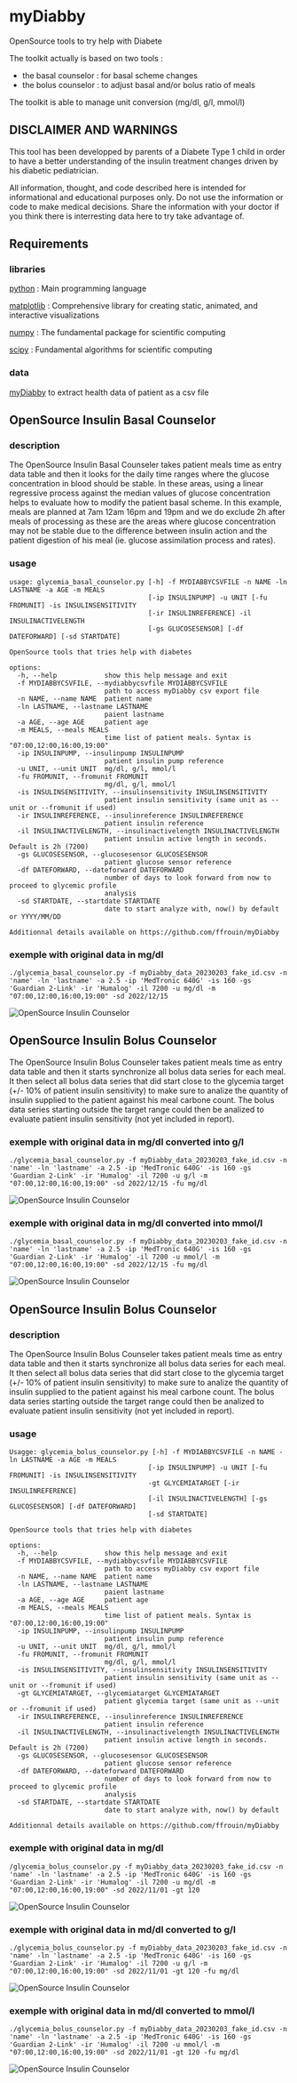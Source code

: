 # myDiabby
OpenSource tools to try help with Diabete

The toolkit actually is based on two tools :
  - the basal counselor : for basal scheme changes
  - the bolus counselor : to adjust basal and/or bolus ratio of meals

The toolkit is able to manage unit conversion (mg/dl, g/l, mmol/l)

## DISCLAIMER AND WARNINGS

This tool has been developped by parents of a Diabete Type 1 child in order to have a better understanding of the insulin treatment changes driven by his diabetic pediatrician.

All information, thought, and code described here is intended for informational and educational purposes only. Do not use the information or code to make medical decisions. Share the information with your doctor if you think there is interresting data here to try take advantage of.

## Requirements

### libraries

[python](https://www.python.org/) : Main programming language

[matplotlib](https://matplotlib.org/) : Comprehensive library for creating static, animated, and interactive visualizations

[numpy](https://numpy.org/) : The fundamental package for scientific computing

[scipy](https://scipy.org/) : Fundamental algorithms for scientific computing

### data

[myDiabby](https://app.mydiabby.com/dt/#/login) to extract health data of patient as a csv file

## OpenSource Insulin Basal Counselor

### description
The OpenSource Insulin Basal Counseler takes patient meals time as entry data table and then it looks for the daily time ranges where the glucose
concentration in blood should be stable. In these areas, using a linear regressive process against the median values of glucose concentration
helps to evaluate how to modify the patient basal scheme. In this example, meals are planned at 7am 12am 16pm and 19pm and we do exclude
2h after meals of processing as these are the areas where glucose concentration may not be stable due to the difference between insulin action
and the patient digestion of his meal (ie. glucose assimilation process and rates).

### usage

```
usage: glycemia_basal_counselor.py [-h] -f MYDIABBYCSVFILE -n NAME -ln LASTNAME -a AGE -m MEALS
                                   [-ip INSULINPUMP] -u UNIT [-fu FROMUNIT] -is INSULINSENSITIVITY
                                   [-ir INSULINREFERENCE] -il INSULINACTIVELENGTH
                                   [-gs GLUCOSESENSOR] [-df DATEFORWARD] [-sd STARTDATE]

OpenSource tools that tries help with diabetes

options:
  -h, --help            show this help message and exit
  -f MYDIABBYCSVFILE, --mydiabbycsvfile MYDIABBYCSVFILE
                        path to access myDiabby csv export file
  -n NAME, --name NAME  patient name
  -ln LASTNAME, --lastname LASTNAME
                        paient lastname
  -a AGE, --age AGE     patient age
  -m MEALS, --meals MEALS
                        time list of patient meals. Syntax is "07:00,12:00,16:00,19:00"
  -ip INSULINPUMP, --insulinpump INSULINPUMP
                        patient insulin pump reference
  -u UNIT, --unit UNIT  mg/dl, g/l, mmol/l
  -fu FROMUNIT, --fromunit FROMUNIT
                        mg/dl, g/l, mmol/l
  -is INSULINSENSITIVITY, --insulinsensitivity INSULINSENSITIVITY
                        patient insulin sensitivity (same unit as --unit or --fromunit if used)
  -ir INSULINREFERENCE, --insulinreference INSULINREFERENCE
                        patient insulin reference
  -il INSULINACTIVELENGTH, --insulinactivelength INSULINACTIVELENGTH
                        patient insulin active length in seconds. Default is 2h (7200)
  -gs GLUCOSESENSOR, --glucosesensor GLUCOSESENSOR
                        patient glucose sensor reference
  -df DATEFORWARD, --dateforward DATEFORWARD
                        number of days to look forward from now to proceed to glycemic profile
                        analysis
  -sd STARTDATE, --startdate STARTDATE
                        date to start analyze with, now() by default or YYYY/MM/DD

Additionnal details available on https://github.com/ffrouin/myDiabby
```

### exemple with original data in mg/dl

```
./glycemia_basal_counselor.py -f myDiabby_data_20230203_fake_id.csv -n 'name' -ln 'lastname' -a 2.5 -ip 'MedTronic 640G' -is 160 -gs 'Guardian 2-Link' -ir 'Humalog' -il 7200 -u mg/dl -m "07:00,12:00,16:00,19:00" -sd 2022/12/15
```
![OpenSource Insulin Counselor](20230203_OpenSource_Insulin_Basal_Counselor_mgdl.png)

## OpenSource Insulin Bolus Counselor
The OpenSource Insulin Bolus Counseler takes patient meals time as entry data table and then it starts synchronize all bolus data series for each meal.
It then select all bolus data series that did start close to the glycemia target (+/- 10% of patient insulin sensitivity) to make sure to analize
the quantity of insulin supplied to the patient against his meal carbone count. The bolus data series starting outside the target range could then
be analized to evaluate patient insulin sensitivity (not yet included in report).

### exemple with original data in mg/dl converted into g/l
```
./glycemia_basal_counselor.py -f myDiabby_data_20230203_fake_id.csv -n 'name' -ln 'lastname' -a 2.5 -ip 'MedTronic 640G' -is 160 -gs 'Guardian 2-Link' -ir 'Humalog' -il 7200 -u g/l -m "07:00,12:00,16:00,19:00" -sd 2022/12/15 -fu mg/dl
```
![OpenSource Insulin Counselor](20230203_OpenSource_Insulin_Basal_Counselor_mgdl2gl.png)

### exemple with original data in mg/dl converted into mmol/l
```
./glycemia_basal_counselor.py -f myDiabby_data_20230203_fake_id.csv -n 'name' -ln 'lastname' -a 2.5 -ip 'MedTronic 640G' -is 160 -gs 'Guardian 2-Link' -ir 'Humalog' -il 7200 -u mmol/l -m "07:00,12:00,16:00,19:00" -sd 2022/12/15 -fu mg/dl
```
![OpenSource Insulin Counselor](20230203_OpenSource_Insulin_Basal_Counselor_mgdl2mmoll.png)

## OpenSource Insulin Bolus Counselor

### description
The OpenSource Insulin Bolus Counseler takes patient meals time as entry data table and then it starts synchronize all bolus data series for each meal. It then select all bolus data series that did start close to the glycemia target (+/- 10% of patient insulin sensitivity) to make sure to analize the quantity of insulin supplied to the patient against his meal carbone count. The bolus data series starting outside the target range could then be analized to evaluate patient insulin sensitivity (not yet included in report).

### usage
```
Usagge: glycemia_bolus_counselor.py [-h] -f MYDIABBYCSVFILE -n NAME -ln LASTNAME -a AGE -m MEALS
                                   [-ip INSULINPUMP] -u UNIT [-fu FROMUNIT] -is INSULINSENSITIVITY
                                   -gt GLYCEMIATARGET [-ir INSULINREFERENCE]
                                   [-il INSULINACTIVELENGTH] [-gs GLUCOSESENSOR] [-df DATEFORWARD]
                                   [-sd STARTDATE]

OpenSource tools that tries help with diabetes

options:
  -h, --help            show this help message and exit
  -f MYDIABBYCSVFILE, --mydiabbycsvfile MYDIABBYCSVFILE
                        path to access myDiabby csv export file
  -n NAME, --name NAME  patient name
  -ln LASTNAME, --lastname LASTNAME
                        paient lastname
  -a AGE, --age AGE     patient age
  -m MEALS, --meals MEALS
                        time list of patient meals. Syntax is "07:00,12:00,16:00,19:00"
  -ip INSULINPUMP, --insulinpump INSULINPUMP
                        patient insulin pump reference
  -u UNIT, --unit UNIT  mg/dl, g/l, mmol/l
  -fu FROMUNIT, --fromunit FROMUNIT
                        mg/dl, g/l, mmol/l
  -is INSULINSENSITIVITY, --insulinsensitivity INSULINSENSITIVITY
                        patient insulin sensitivity (same unit as --unit or --fromunit if used)
  -gt GLYCEMIATARGET, --glycemiatarget GLYCEMIATARGET
                        patient glycemia target (same unit as --unit or --fromunit if used)
  -ir INSULINREFERENCE, --insulinreference INSULINREFERENCE
                        patient insulin reference
  -il INSULINACTIVELENGTH, --insulinactivelength INSULINACTIVELENGTH
                        patient insulin active length in seconds. Default is 2h (7200)
  -gs GLUCOSESENSOR, --glucosesensor GLUCOSESENSOR
                        patient glucose sensor reference
  -df DATEFORWARD, --dateforward DATEFORWARD
                        number of days to look forward from now to proceed to glycemic profile
                        analysis
  -sd STARTDATE, --startdate STARTDATE
                        date to start analyze with, now() by default

Additionnal details available on https://github.com/ffrouin/myDiabby
```

### exemple with original data in mg/dl
```
/glycemia_bolus_counselor.py -f myDiabby_data_20230203_fake_id.csv -n 'name' -ln 'lastname' -a 2.5 -ip 'MedTronic 640G' -is 160 -gs 'Guardian 2-Link' -ir 'Humalog' -il 7200 -u mg/dl -m "07:00,12:00,16:00,19:00" -sd 2022/11/01 -gt 120
```
![OpenSource Insulin Counselor](20230203_OpenSource_Insulin_Bolus_Counselor_mgdl.png)

### exemple with original data in md/dl converted to g/l
```
./glycemia_bolus_counselor.py -f myDiabby_data_20230203_fake_id.csv -n 'name' -ln 'lastname' -a 2.5 -ip 'MedTronic 640G' -is 160 -gs 'Guardian 2-Link' -ir 'Humalog' -il 7200 -u g/l -m "07:00,12:00,16:00,19:00" -sd 2022/11/01 -gt 120 -fu mg/dl
```
![OpenSource Insulin Counselor](20230203_OpenSource_Insulin_Bolus_Counselor_mgdl2gl.png)

### exemple with original data in md/dl converted to mmol/l
```
./glycemia_bolus_counselor.py -f myDiabby_data_20230203_fake_id.csv -n 'name' -ln 'lastname' -a 2.5 -ip 'MedTronic 640G' -is 160 -gs 'Guardian 2-Link' -ir 'Humalog' -il 7200 -u mmol/l -m "07:00,12:00,16:00,19:00" -sd 2022/11/01 -gt 120 -fu mg/dl
```
![OpenSource Insulin Counselor](20230203_OpenSource_Insulin_Bolus_Counselor_mgdl2mmoll.png)
